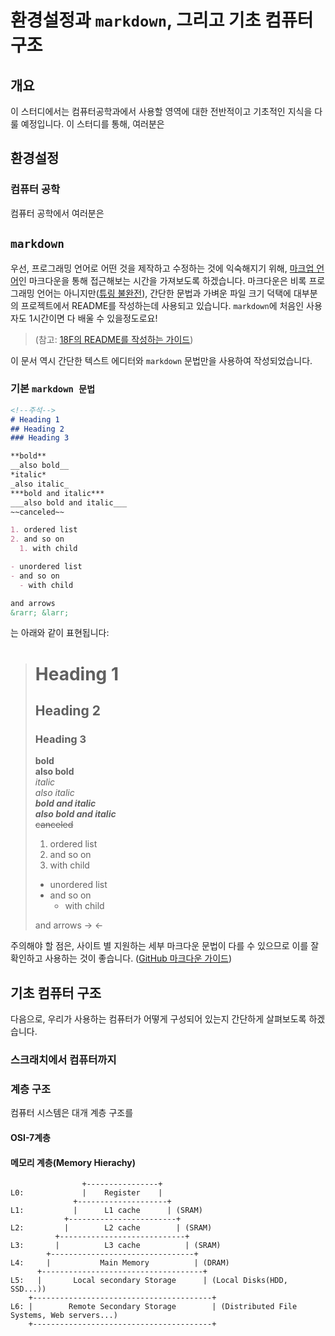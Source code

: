 # 환경설정과 `markdown`, 그리고 기초 컴퓨터 구조
## 개요
이 스터디에서는 컴퓨터공학과에서 사용할 영역에 대한 전반적이고 기초적인 지식을 다룰 예정입니다. 이 스터디를 통해, 여러분은 

## 환경설정

### 컴퓨터 공학
컴퓨터 공학에서 여러분은 

## `markdown`
우선, 프로그래밍 언어로 어떤 것을 제작하고 수정하는 것에 익숙해지기 위해, 
[마크업 언어](https://en.wikipedia.org/wiki/Markup_language)인 마크다운을 통해 접근해보는 시간을 가져보도록 하겠습니다.
마크다운은 비록 프로그래밍 언어는 아니지만([튜링 불완전](https://en.wikipedia.org/wiki/Turing_completeness)), 간단한 문법과 가벼운 파일 크기 덕택에 
대부분의 프로젝트에서 README를 작성하는데 사용되고 있습니다. `markdown`에 처음인 사용자도 1시간이면 다 배울 수 있을정도로요!  

>(참고: [18F의 README를 작성하는 가이드](https://github.com/18F/open-source-guide/blob/18f-pages/pages/making-readmes-readable.md))

이 문서 역시 간단한 텍스트 에디터와 `markdown` 문법만을 사용하여 작성되었습니다.

### 기본 `markdown 문법`
```markdown
<!--주석-->
# Heading 1
## Heading 2
### Heading 3

**bold**
__also bold__
*italic*
_also italic_
***bold and italic***
___also bold and italic___
~~canceled~~

1. ordered list
2. and so on
  1. with child

- unordered list
- and so on
  - with child

and arrows
&rarr; &larr;
```
는 아래와 같이 표현됩니다:
>
> <!--주석-->
> # Heading 1
> ## Heading 2
> ### Heading 3
>
> **bold**   
> __also bold__   
> *italic*   
> _also italic_   
> ***bold and italic***   
> ___also bold and italic___   
> ~~canceled~~   
>
> 1. ordered list
> 2. and so on
>   1. with child
>
> - unordered list
> - and so on
>   - with child
> 
> and arrows
> &rarr; &larr;

주의해야 할 점은, 사이트 별 지원하는 세부 마크다운 문법이 다를 수 있으므로 이를 잘 확인하고 사용하는 것이 좋습니다.
([GitHub 마크다운 가이드](https://docs.github.com/ko/get-started/writing-on-github/getting-started-with-writing-and-formatting-on-github/basic-writing-and-formatting-syntax))


## 기초 컴퓨터 구조
다음으로, 우리가 사용하는 컴퓨터가 어떻게 구성되어 있는지 간단하게 살펴보도록 하겠습니다.

### 스크래치에서 컴퓨터까지


### 계층 구조
 컴퓨터 시스템은 대개 계층 구조를 

#### OSI-7계층

#### 메모리 계층(Memory Hierachy)
```
                +----------------+
L0:             |    Register    |
              +--------------------+
L1:           |      L1 cache      | (SRAM)
            +------------------------+
L2:         |        L2 cache        | (SRAM)
          +----------------------------+
L3:       |          L3 cache          | (SRAM)
        +--------------------------------+
L4:     |           Main Memory          | (DRAM)
      +------------------------------------+
L5:   |       Local secondary Storage      | (Local Disks(HDD, SSD...))
    +----------------------------------------+
L6: |        Remote Secondary Storage        | (Distributed File Systems, Web servers...)
    +----------------------------------------+
```
